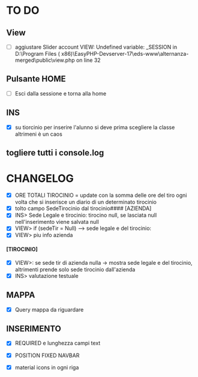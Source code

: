 # TO DO
## View
- [ ] aggiustare Slider account VIEW:  Undefined variable: _SESSION in D:\Program Files ( x86)\EasyPHP-Devserver-17\eds-www\alternanza-merged\public\view.php on line 32

## Pulsante HOME
- [ ] Esci dalla sessione e torna alla home

## INS
- [x] su tiorcinio per inserire l'alunno si deve prima scegliere la classe altrimeni è un caos

## togliere tutti i console.log

# CHANGELOG
- [x] ORE TOTALI TIROCINIO = update con la somma delle ore del tiro ogni volta che si inserisce un diario di un determinato tirocinio
- [x] tolto campo SedeTirocinio dal tirocinio#### [AZIENDA]
- [x] INS> Sede Legale e tirocinio: tirocino null, se lasciata null nell'inserimento viene salvata null
- [x] VIEW> if (sedeTir = Null) --> sede legale e del tirocinio: 
- [x] VIEW> piu info azienda

#### [TIROCINIO]
- [x] VIEW>: se sede tir di azienda nulla -> mostra sede legale e del tirocinio, altrimenti prende solo sede tirocinio dall'azienda
- [x] INS> valutazione testuale

## MAPPA
- [X] Query mappa da riguardare

## INSERIMENTO
- [x] REQUIRED e lunghezza campi text
- [x] POSITION FIXED NAVBAR

- [x] material icons in ogni riga
